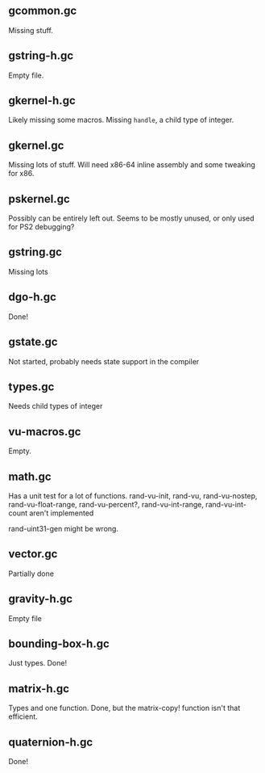 ## gcommon.gc
Missing stuff.

## gstring-h.gc
Empty file.

## gkernel-h.gc
Likely missing some macros.  Missing `handle`, a child type of integer.

## gkernel.gc
Missing lots of stuff. Will need x86-64 inline assembly and some tweaking for x86.

## pskernel.gc
Possibly can be entirely left out. Seems to be mostly unused, or only used for PS2 debugging?

## gstring.gc
Missing lots

## dgo-h.gc
Done!

## gstate.gc
Not started, probably needs state support in the compiler

## types.gc
Needs child types of integer

## vu-macros.gc
Empty.

## math.gc
Has a unit test for a lot of functions.
rand-vu-init, rand-vu, rand-vu-nostep, rand-vu-float-range, rand-vu-percent?, rand-vu-int-range, rand-vu-int-count aren't implemented

rand-uint31-gen might be wrong.

## vector.gc
Partially done

## gravity-h.gc
Empty file

## bounding-box-h.gc
Just types. Done!

## matrix-h.gc
Types and one function. Done, but the matrix-copy! function isn't that efficient.

## quaternion-h.gc
Done!